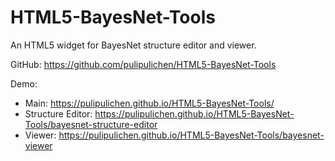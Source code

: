 # HTML5-BayesNet-Tools
An HTML5 widget for BayesNet structure editor and viewer.

GitHub: https://github.com/pulipulichen/HTML5-BayesNet-Tools

Demo:
- Main: https://pulipulichen.github.io/HTML5-BayesNet-Tools/
- Structure Editor: https://pulipulichen.github.io/HTML5-BayesNet-Tools/bayesnet-structure-editor
- Viewer: https://pulipulichen.github.io/HTML5-BayesNet-Tools/bayesnet-viewer